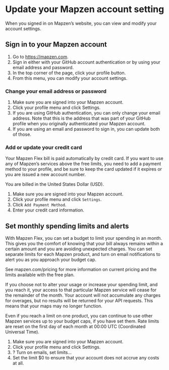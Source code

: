 # Update your Mapzen account setting

When you signed in on Mapzen’s website, you can view and modify your account settings.

## Sign in to your Mapzen account

1. Go to https://mapzen.com.
2. Sign in either with your GitHub account authentication or by using your email address and password.
3. In the top corner of the page, click your profile button.
4. From this menu, you can modify your account settings.

### Change your email address or password

1. Make sure you are signed into your Mapzen account.
2. Click your profile menu and click Settings.
3. If you are using GitHub authentication, you can only change your email address. Note that this is the address that was part of your GitHub profile when you originally authenticated your Mapzen account.
4. If you are using an email and password to sign in, you can update both of those.

### Add or update your credit card

Your Mapzen Flex bill is paid automatically by credit card. If you want to use any of Mapzen’s services above the free limits, you need to add a payment method to your profile, and be sure to keep the card updated if it expires or you are issued a new account number.

You are billed in the United States Dollar (USD).

1. Make sure you are signed into your Mapzen account.
2. Click your profile menu and click `Settings`.
3. Click `Add Payment Method`.
4. Enter your credit card information.

## Set monthly spending limits and alerts

With Mapzen Flex, you can set a budget to limit your spending in an month. This gives you the comfort of knowing that your bill always remains within a certain amount and you are avoiding unexpected charges. You can set separate limits for each Mapzen product, and turn on email notifications to alert you as you approach your budget cap.

See mapzen.com/pricing for more information on current pricing and the limits available with the free plan.

If you choose not to alter your usage or increase your spending limit, and you reach it, your access to that particular Mapzen service will cease for the remainder of the month. Your account will not accumulate any charges for overages, but no results will be returned for your API requests. This means that your maps may no longer function.

Even if you reach a limit on one product, you can continue to use other Mapzen services up to your budget caps, if you have set them. Rate limits are reset on the first day of each month at 00:00 UTC (Coordinated Universal Time).

1. Make sure you are signed into your Mapzen account.
2. Click your profile menu and click Settings.
3. ? Turn on emails, set limits...
4. Set the limit $0 to ensure that your account does not accrue any costs at all.
